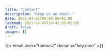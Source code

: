 ```yaml
---
title: "Contact"
description: "Drop us an email."
date: 2021-04-01T00:00:00+02:00
lastmod: 2021-04-09T16:41:00+02:00
draft: false
images: []
---
```


{{< email user="tadeusz" domain="hey.com" >}}
